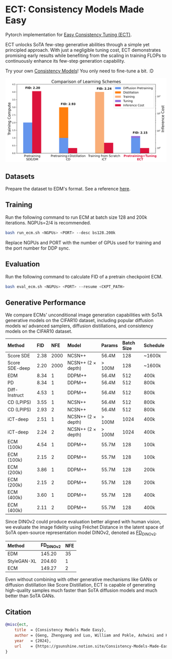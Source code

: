 # ECT: Consistency Models Made Easy

Pytorch implementation for [Easy Consistency Tuning (ECT)](https://www.notion.so/gsunshine/Consistency-Models-Made-Easy-954205c0b4a24c009f78719f43b419cc).

ECT unlocks SoTA few-step generative abilities through a simple yet principled approach. With just a negligible tuning cost, ECT demonstrates promising early results while benefiting from the scaling in training FLOPs to continuously enhance its few-step generation capability.

Try your own [Consistency Models](https://arxiv.org/abs/2303.01469)! You only need to fine-tune a bit. :D

![Comparison of Learning Schemes](./assets/learning_scheme.png)

## Datasets

Prepare the dataset to EDM's format. See a reference [here](https://github.com/NVlabs/edm?tab=readme-ov-file#preparing-datasets).

## Training

Run the following command to run ECM at batch size 128 and 200k iterations. NGPUs=2/4 is recommended. 

```bash
bash run_ecm.sh <NGPUs> <PORT> --desc bs128.200k
```

Replace NGPUs and PORT with the number of GPUs used for training and the port number for DDP sync.

## Evaluation

Run the following command to calculate FID of a pretrain checkpoint ECM. 

```bash
bash eval_ecm.sh <NGPUs> <PORT> --resume <CKPT_PATH> 
```

## Generative Performance

We compare ECMs' unconditional image generation capabilities with SoTA generative models on the CIFAR10 dataset, including popular diffusion models w/ advanced samplers, diffusion distillations, and consistency models on the CIFAR10 dataset.

| Method |  FID | NFE | Model  | Params | Batch Size | Schedule |
| :----  |  :-- | :-- |:---   | :----- | :--------- | :------- |
| Score SDE | 2.38 | 2000 | NCSN++ | 56.4M | 128 | ~1600k | 
| Score SDE-deep | 2.20 | 2000 | NCSN++ (2 $\times$ depth) | > 100M | 128 | ~1600k |
| EDM                | 8.34 | 1 | DDPM++ | 56.4M | 512 | 400k |
| PD                 | 8.34 | 1 | DDPM++ | 56.4M | 512 | 800k | 
| Diff-Instruct      | 4.53 | 1 | DDPM++ | 56.4M | 512 | 800k | 
| CD (LPIPS)         | 3.55 | 1 | NCSN++ | 56.4M | 512 | 800k | 
| CD (LPIPS)         | 2.93 | 2 | NCSN++ | 56.4M | 512 | 800k | 
| iCT-deep           | 2.51 | 1 | NCSN++ (2 $\times$ depth) | > 100M | 1024 | 400k | 
| iCT-deep           | 2.24 | 2 | NCSN++ (2 $\times$ depth) | > 100M | 1024 | 400k | 
| ECM (100k)         | 4.54 | 1 | DDPM++ | 55.7M | 128 | 100k |
| ECM (100k)         | 2.15 | 2 | DDPM++ | 55.7M | 128 | 100k | 
| ECM (200k)         | 3.86 | 1 | DDPM++ | 55.7M | 128 | 200k |
| ECM (200k)         | 2.15 | 2 | DDPM++ | 55.7M | 128 | 200k | 
| ECM (400k)         | 3.60 | 1 | DDPM++ | 55.7M | 128 | 400k |
| ECM (400k)         | 2.11 | 2 | DDPM++ | 55.7M | 128 | 400k | 


Since DINOv2 could produce evaluation better aligned with human vision, we evaluate the image fidelity using Fréchet Distance in the latent space of SoTA open-source representation model DINOv2, denoted as [$\mathrm{FD}_{\text{DINOv2}}$](https://github.com/layer6ai-labs/dgm-eval/tree/master). 

| Method |  $\mathrm{FD}_{\text{DINOv2}}$  | NFE | 
| :----  |  :-- | :-- |
| EDM            | 145.20 | 35  |
| StyleGAN-XL    | 204.60 | 1   |
| ECM            | 149.27 | 2   |

Even without combining with other generative mechanisms like GANs or diffusion distillation like Score Distillation, ECT is capable of generating high-quality samples much faster than SoTA diffusion models and much better than SoTA GANs.

## Citation

```bibtex
@misc{ect,
    title  = {Consistency Models Made Easy},
    author = {Geng, Zhengyang and Luo, William and Pokle, Ashwini and Kolter, Zico},
    year   = {2024},
    url    = {https://gsunshine.notion.site/Consistency-Models-Made-Easy-954205c0b4a24c009f78719f43b419cc?pvs=4}
}
```